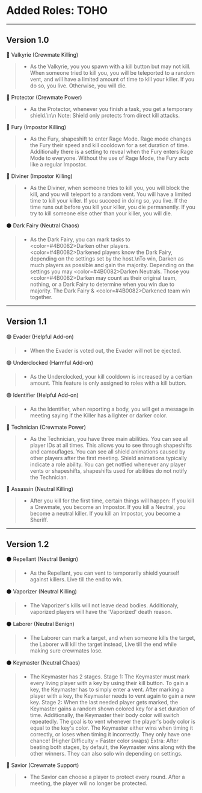 # Added Roles: TOHO

---

## Version 1.0
🔵 Valkyrie (Crewmate Killing)
>
> - As the Valkyrie, you you spawn with a kill button but may not kill. When someone tried to kill you, you will be teleported to a random vent, and will have a limited amount of time to kill your killer. If you do so, you live. Otherwise, you will die.
>
🔵 Protector (Crewmate Power)
>
> - As the Protector, whenever you finish a task, you get a temporary shield.\n\n Note: Shield only protects from direct kill attacks.
>
🔴 Fury (Impostor Killing)
>
> - As the Fury, shapeshift to enter Rage Mode. Rage mode changes the Fury their speed and kill cooldown for a set duration of time. Additionally there is a setting to reveal when the Fury enters Rage Mode to everyone. Without the use of Rage Mode, the Fury acts like a regular Impostor.
>
🔴 Diviner (Impostor Killing)
>
> - As the Diviner, when someone tries to kill you, you will block the kill, and you will teleport to a random vent. You will have a limited time to kill your killer. If you succeed in doing so, you live. If the time runs out before you kill your killer, you die permanently. If you try to kill someone else other than your killer, you will die.
>
⚫ Dark Fairy (Neutral Chaos)
>
> - As the Dark Fairy, you can mark tasks to <color=#4B0082>Darken</color> other players. <color=#4B0082>Darkened</color> players know the Dark Fairy, depending on the settings set by the host.\nTo win, Darken as much players as possible and gain the majority. Depending on the settings you may <color=#4B0082>Darken</color> Neutrals. Those you <color=#4B0082>Darken</color> may count as their original team, nothing, or a Dark Fairy to determine when you win due to majority. The Dark Fairy & <color=#4B0082>Darkened</color> team win together.
>

---

## Version 1.1
🟢 Evader (Helpful Add-on)
>
> - When the Evader is voted out, the Evader will not be ejected.
>
🟢 Underclocked (Harmful Add-on)
>
> - As the Underclocked, your kill cooldown is increased by a certian amount. This feature is only assigned to roles with a kill button.
>
🟢 Identifier (Helpful Add-on)
>
> - As the Identifier, when reporting a body, you will get a message in meeting saying if the Killer has a lighter or darker color.
>
🔵 Technician (Crewmate Power)
>
> - As the Technician, you have three main abilities. You can see all player IDs at all times. This allows you to see through shapeshifts and camouflages. You can see all shield animations caused by other players after the first meeting. Shield animations typically indicate a role ability. You can get notfied whenever any player vents or shapeshifts, shapeshifts used for abilities do not notify the Technician.
>
🔴 Assassin (Neutral Killing)
>
> - After you kill for the first time, certain things will happen: If you kill a Crewmate, you become an Impostor. If you kill a Neutral, you become a neutral killer. If you kill an Impostor, you become a Sheriff.
>

---

## Version 1.2
⚫ Repellant (Neutral Benign)
>
> - As the Repellant, you can vent to temporarily shield yourself against killers. Live till the end to win.
>
⚫ Vaporizer (Neutral Killing)
>
> - The Vaporizer's kills will not leave dead bodies. Additionaly, vaporized players will have the 'Vaporized' death reason.
>
⚫ Laborer (Neutral Benign)
>
> - The Laborer can mark a target, and when someone kills the target, the Laborer will kill the target instead, Live till the end while making sure crewmates lose.
>
⚫ Keymaster (Neutral Chaos)
>
> - The Keymaster has 2 stages. Stage 1: The Keymaster must mark every living player with a key by using their kill button. To gain a key, the Keymaster has to simply enter a vent. After marking a player with a key, the Keymaster needs to vent again to gain a new key. Stage 2: When the last needed player gets marked, the Keymaster gains a random shown colored key for a set duration of time. Additionally, the Keymaster their body color will switch repeatedly. The goal is to vent whenever the player's body color is equal to the key's color. The Keymaster either wins when timing it correctly, or loses when timing it incorrectly. They only have one chance! (Higher Difficulty = Faster color swaps) Extra: After beating both stages, by default, the Keymaster wins along with the other winners. They can also solo win depending on settings.
>
🔵 Savior (Crewmate Support)
>
> - The Savior can choose a player to protect every round. After a meeting, the player will no longer be protected.
>
